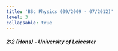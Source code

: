 ```yaml
---
title: 'BSc Physics (09/2009 - 07/2012)'
level: 3
collapsable: true
---
```


##### 2:2 (Hons) - University of Leicester